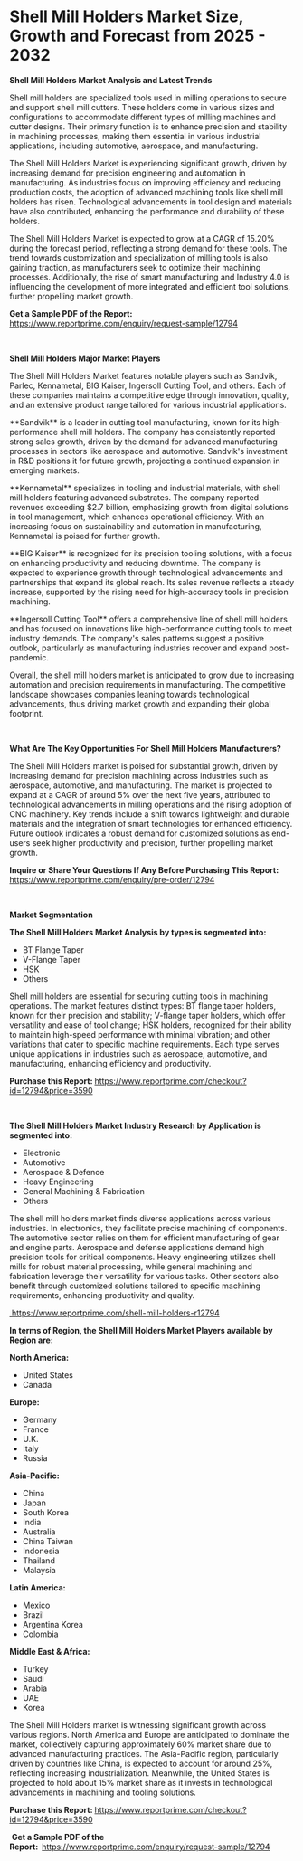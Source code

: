 <p><h1>Shell Mill Holders Market Size, Growth and Forecast from 2025 - 2032</h1></p><p><strong>Shell Mill Holders Market Analysis and Latest Trends</strong></p>
<p><p>Shell mill holders are specialized tools used in milling operations to secure and support shell mill cutters. These holders come in various sizes and configurations to accommodate different types of milling machines and cutter designs. Their primary function is to enhance precision and stability in machining processes, making them essential in various industrial applications, including automotive, aerospace, and manufacturing.</p><p>The Shell Mill Holders Market is experiencing significant growth, driven by increasing demand for precision engineering and automation in manufacturing. As industries focus on improving efficiency and reducing production costs, the adoption of advanced machining tools like shell mill holders has risen. Technological advancements in tool design and materials have also contributed, enhancing the performance and durability of these holders.</p><p>The Shell Mill Holders Market is expected to grow at a CAGR of 15.20% during the forecast period, reflecting a strong demand for these tools. The trend towards customization and specialization of milling tools is also gaining traction, as manufacturers seek to optimize their machining processes. Additionally, the rise of smart manufacturing and Industry 4.0 is influencing the development of more integrated and efficient tool solutions, further propelling market growth.</p></p>
<p><strong>Get a Sample PDF of the Report:&nbsp;</strong> <a href="https://www.reportprime.com/enquiry/request-sample/12794?utm_campaign=4436&utm_medium=2&utm_source=Github&utm_content=ia&utm_term=17052025&utm_id=shell-mill-holders">https://www.reportprime.com/enquiry/request-sample/12794</a></p>
<p>&nbsp;</p>
<p><strong>Shell Mill Holders Major Market Players</strong></p>
<p><p>The Shell Mill Holders Market features notable players such as Sandvik, Parlec, Kennametal, BIG Kaiser, Ingersoll Cutting Tool, and others. Each of these companies maintains a competitive edge through innovation, quality, and an extensive product range tailored for various industrial applications.</p><p>**Sandvik** is a leader in cutting tool manufacturing, known for its high-performance shell mill holders. The company has consistently reported strong sales growth, driven by the demand for advanced manufacturing processes in sectors like aerospace and automotive. Sandvik's investment in R&D positions it for future growth, projecting a continued expansion in emerging markets.</p><p>**Kennametal** specializes in tooling and industrial materials, with shell mill holders featuring advanced substrates. The company reported revenues exceeding $2.7 billion, emphasizing growth from digital solutions in tool management, which enhances operational efficiency. With an increasing focus on sustainability and automation in manufacturing, Kennametal is poised for further growth.</p><p>**BIG Kaiser** is recognized for its precision tooling solutions, with a focus on enhancing productivity and reducing downtime. The company is expected to experience growth through technological advancements and partnerships that expand its global reach. Its sales revenue reflects a steady increase, supported by the rising need for high-accuracy tools in precision machining.</p><p>**Ingersoll Cutting Tool** offers a comprehensive line of shell mill holders and has focused on innovations like high-performance cutting tools to meet industry demands. The company's sales patterns suggest a positive outlook, particularly as manufacturing industries recover and expand post-pandemic.</p><p>Overall, the shell mill holders market is anticipated to grow due to increasing automation and precision requirements in manufacturing. The competitive landscape showcases companies leaning towards technological advancements, thus driving market growth and expanding their global footprint.</p></p>
<p>&nbsp;</p>
<p><strong>What Are The Key Opportunities For Shell Mill Holders Manufacturers?</strong></p>
<p><p>The Shell Mill Holders market is poised for substantial growth, driven by increasing demand for precision machining across industries such as aerospace, automotive, and manufacturing. The market is projected to expand at a CAGR of around 5% over the next five years, attributed to technological advancements in milling operations and the rising adoption of CNC machinery. Key trends include a shift towards lightweight and durable materials and the integration of smart technologies for enhanced efficiency. Future outlook indicates a robust demand for customized solutions as end-users seek higher productivity and precision, further propelling market growth.</p></p>
<p><strong>Inquire or Share Your Questions If Any Before Purchasing This Report:</strong> <a href="https://www.reportprime.com/enquiry/pre-order/12794?utm_campaign=4436&utm_medium=2&utm_source=Github&utm_content=ia&utm_term=17052025&utm_id=shell-mill-holders">https://www.reportprime.com/enquiry/pre-order/12794</a></p>
<p>&nbsp;</p>
<p><strong>Market Segmentation</strong></p>
<p><strong>The Shell Mill Holders Market Analysis by types is segmented into:</strong></p>
<p><ul><li>BT Flange Taper</li><li>V-Flange Taper</li><li>HSK</li><li>Others</li></ul></p>
<p><p>Shell mill holders are essential for securing cutting tools in machining operations. The market features distinct types: BT flange taper holders, known for their precision and stability; V-flange taper holders, which offer versatility and ease of tool change; HSK holders, recognized for their ability to maintain high-speed performance with minimal vibration; and other variations that cater to specific machine requirements. Each type serves unique applications in industries such as aerospace, automotive, and manufacturing, enhancing efficiency and productivity.</p></p>
<p><strong>Purchase this Report:&nbsp;</strong><a href="https://www.reportprime.com/checkout?id=12794&price=3590&utm_campaign=4436&utm_medium=2&utm_source=Github&utm_content=ia&utm_term=17052025&utm_id=shell-mill-holders">https://www.reportprime.com/checkout?id=12794&price=3590</a></p>
<p>&nbsp;</p>
<p><strong>The Shell Mill Holders Market Industry Research by Application is segmented into:</strong></p>
<p><ul><li>Electronic</li><li>Automotive</li><li>Aerospace & Defence</li><li>Heavy Engineering</li><li>General Machining & Fabrication</li><li>Others</li></ul></p>
<p><p>The shell mill holders market finds diverse applications across various industries. In electronics, they facilitate precise machining of components. The automotive sector relies on them for efficient manufacturing of gear and engine parts. Aerospace and defense applications demand high precision tools for critical components. Heavy engineering utilizes shell mills for robust material processing, while general machining and fabrication leverage their versatility for various tasks. Other sectors also benefit through customized solutions tailored to specific machining requirements, enhancing productivity and quality.</p></p>
<p><a href="https://www.reportprime.com/shell-mill-holders-r12794?utm_campaign=4436&utm_medium=2&utm_source=Github&utm_content=ia&utm_term=17052025&utm_id=shell-mill-holders">&nbsp;https://www.reportprime.com/shell-mill-holders-r12794</a></p>
<p><strong>In terms of Region, the Shell Mill Holders Market Players available by Region are:</strong></p>
<p>
    <p> <strong> North America: </strong>
        <ul>
            <li>United States</li>
            <li>Canada</li>
        </ul>
        </p> 
    <p> <strong> Europe: </strong>
        <ul>
            <li>Germany</li>
            <li>France</li>
            <li>U.K.</li>
            <li>Italy</li>
            <li>Russia</li>
        </ul>
        </p> 
    <p> <strong> Asia-Pacific: </strong>
        <ul>
            <li>China</li>
            <li>Japan</li>
            <li>South Korea</li>
            <li>India</li>
            <li>Australia</li>
            <li>China Taiwan</li>
            <li>Indonesia</li>
            <li>Thailand</li>
            <li>Malaysia</li>
        </ul>
        </p> 
    <p> <strong> Latin America: </strong>
        <ul>
            <li>Mexico</li>
            <li>Brazil</li>
            <li>Argentina Korea</li>
            <li>Colombia</li>
        </ul>
        </p> 
    <p> <strong> Middle East & Africa: </strong>
        <ul>
            <li>Turkey</li>
            <li>Saudi</li>
            <li>Arabia</li>
            <li>UAE</li>
            <li>Korea</li>
        </ul>
    </p>
    </p>
<p><p>The Shell Mill Holders market is witnessing significant growth across various regions. North America and Europe are anticipated to dominate the market, collectively capturing approximately 60% market share due to advanced manufacturing practices. The Asia-Pacific region, particularly driven by countries like China, is expected to account for around 25%, reflecting increasing industrialization. Meanwhile, the United States is projected to hold about 15% market share as it invests in technological advancements in machining and tooling solutions.</p></p>
<p><strong>Purchase this Report: </strong><a href="https://www.reportprime.com/checkout?id=12794&price=3590&utm_campaign=4436&utm_medium=2&utm_source=Github&utm_content=ia&utm_term=17052025&utm_id=shell-mill-holders">https://www.reportprime.com/checkout?id=12794&price=3590</a></p>
<p>&nbsp;<strong>Get a Sample PDF of the Report:&nbsp;&nbsp;</strong><a href="https://www.reportprime.com/enquiry/request-sample/12794?utm_campaign=4436&utm_medium=2&utm_source=Github&utm_content=ia&utm_term=17052025&utm_id=shell-mill-holders">https://www.reportprime.com/enquiry/request-sample/12794</a></p>
<p><strong></strong></p>
<p><p></p><p></p><p></p></p>
